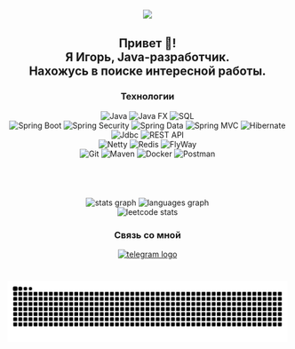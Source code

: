 <br clear="both">

<div align="center">
  <img height="196" src="https://media.giphy.com/media/gjrYDwbjnK8x36xZIO/giphy.gif"  />
</div>

###

<h2 align="center">Привет 👋!<br> Я Игорь, Java-разработчик.<br>Нахожусь в поиске интересной работы.</h2>

<div align="center">
  <h3>Технологии</h3>
</div>

<div align="center">
    <img alt="Java" src="https://img.shields.io/badge/Java_Core-lightblue?style=for-the-badge" height="30">
    <img alt="Java FX" src="https://img.shields.io/badge/Java_FX-lightblue?style=for-the-badge" height="30">
   <img alt="SQL" src="https://img.shields.io/badge/SQL-lightblue?style=for-the-badge" height="30">
    <br>
    <img alt="Spring Boot" src="https://img.shields.io/badge/Spring_Boot-lightblue?style=for-the-badge" height="30">
    <img alt="Spring Security" src="https://img.shields.io/badge/Spring_Security-lightblue?style=for-the-badge" height="30">
    <img alt="Spring Data" src="https://img.shields.io/badge/Spring_Data-lightblue?style=for-the-badge" height="30">
  <img alt="Spring MVC" src="https://img.shields.io/badge/Spring_Web-lightblue?style=for-the-badge" height="30">
    <img alt="Hibernate" src="https://img.shields.io/badge/Hibernate-lightblue?style=for-the-badge" height="30">
    <img alt="Jdbc" src="https://img.shields.io/badge/Jdbc-lightblue?style=for-the-badge" height="30">
    <img alt="REST API" src="https://img.shields.io/badge/REST_API-lightblue?style=for-the-badge" height="30">
  <br>
   <img alt="Netty" src="https://img.shields.io/badge/Netty-lightblue?style=for-the-badge" height="30">
    <img alt="Redis" src="https://img.shields.io/badge/Redis-lightblue?style=for-the-badge" height="30">
    <img alt="FlyWay" src="https://img.shields.io/badge/FlyWay-lightblue?style=for-the-badge" height="30">
  <br>
    <img alt="Git" src="https://img.shields.io/badge/Git-lightblue?style=for-the-badge" height="30">
    <img alt="Maven" src="https://img.shields.io/badge/Maven-lightblue?style=for-the-badge" height="30">
    <img alt="Docker" src="https://img.shields.io/badge/Docker-lightblue?style=for-the-badge" height="30">
     <img alt="Postman" src="https://img.shields.io/badge/Postman-lightblue?style=for-the-badge" height="30">
   



[//]: # ( <img src="https://cdn.jsdelivr.net/gh/devicons/devicon/icons/java/java-original.svg" height="40" alt="java logo"  />)

[//]: # (  <img width="12" />)

[//]: # (  <img src="https://cdn.jsdelivr.net/gh/devicons/devicon/icons/spring/spring-original.svg" height="40" alt="spring logo"  />)

[//]: # (  <img width="12" />)

[//]: # (  <img src="https://cdn.jsdelivr.net/gh/devicons/devicon/icons/postgresql/postgresql-original.svg" height="40" alt="postgresql logo"  />)

[//]: # (  <img width="12" />)

[//]: # (  <img src="https://cdn.jsdelivr.net/gh/devicons/devicon/icons/mysql/mysql-original.svg" height="40" alt="mysql logo"  />)

[//]: # (  <img width="12" />)

[//]: # (  <img src="https://cdn.jsdelivr.net/gh/devicons/devicon/icons/git/git-original.svg" height="40" alt="git logo"  />)

[//]: # (  <img width="12" />)

[//]: # (  <img src="https://cdn.jsdelivr.net/gh/devicons/devicon/icons/docker/docker-original.svg" height="40" alt="docker logo"  />)

[//]: # (  <img width="12" />)

[//]: # (  <img src="https://cdn.jsdelivr.net/gh/devicons/devicon/icons/angularjs/angularjs-original.svg" height="40" alt="angularjs logo"  />)

[//]: # (<img width="12" />)

[//]: # (  <img src="https://cdn.jsdelivr.net/gh/devicons/devicon/icons/html5/html5-original.svg" height="40" alt="html5 logo"  />)

[//]: # (  <img width="12" />)

[//]: # (  <img src="https://skillicons.dev/icons?i=maven" height="40" alt="apachemaven logo"  />)

</div>

###

<br><br>

<div align="center">
  <img src="https://github-readme-stats.vercel.app/api?username=igojig&hide_title=false&hide_rank=false&show_icons=true&include_all_commits=true&count_private=true&disable_animations=false&theme=default&locale=en&hide_border=false" height="150" alt="stats graph"  />
  <img src="https://github-readme-stats.vercel.app/api/top-langs?username=igojig&locale=en&hide_title=false&layout=compact&card_width=320&langs_count=5&theme=default&hide_border=false" height="150" alt="languages graph"  />
<br>
<img src="https://leetcard.jacoblin.cool/igojig?theme=light&font=Arimo&ext=activity" height="200" alt="leetcode stats"  />
  
</div>

###
<div align="center">
  <h3>Связь со мной</h3>
</div>

<div align="center">
  <a href="https://t.me/Zhigachev" target="_blank">
    <img src="https://img.shields.io/static/v1?message=Telegram&logo=telegram&label=&color=2CA5E0&logoColor=white&labelColor=&style=for-the-badge" height="35" alt="telegram logo"  />
  </a>
</div>

###

<br clear="both">

<img src="https://raw.githubusercontent.com/igojig/igojig/output/snake.svg" alt="Snake animation" />

###

<!--
**igojig/igojig** is a ✨ _special_ ✨ repository because its `README.md` (this file) appears on your GitHub profile.

Here are some ideas to get you started:

- 🔭 I’m currently working on ...
- 🌱 I’m currently learning ...
- 👯 I’m looking to collaborate on ...
- 🤔 I’m looking for help with ...
- 💬 Ask me about ...
- 📫 How to reach me: ...
- 😄 Pronouns: ...
- ⚡ Fun fact: ...
-->
